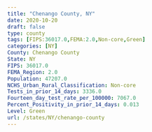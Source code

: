 ```yaml
---
title: "Chenango County, NY"
date: 2020-10-20
draft: false
type: county
tags: [FIPS:36017.0,FEMA:2.0,Non-core,Green]
categories: [NY]
County: Chenango County
State: NY
FIPS: 36017.0
FEMA_Region: 2.0
Population: 47207.0
NCHS_Urban_Rural_Classification: Non-core
Tests_in_prior_14_days: 3336.0
Fourteen_day_test_rate_per_100000: 7067.0
Percent_Positivity_in_prior_14_days: 0.013
Level: Green
url: /states/NY/chenango-county
---
```



